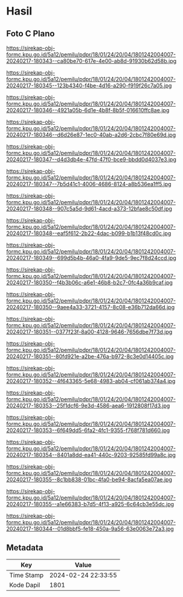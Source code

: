 # Hasil

## Foto C Plano

https://sirekap-obj-formc.kpu.go.id/5a12/pemilu/pdpr/18/01/24/20/04/1801242004007-20240217-180343--ca80be70-617e-4e00-ab8d-91930b62d58b.jpg

https://sirekap-obj-formc.kpu.go.id/5a12/pemilu/pdpr/18/01/24/20/04/1801242004007-20240217-180345--123b4340-f4be-4d16-a290-f919f26c7a05.jpg

https://sirekap-obj-formc.kpu.go.id/5a12/pemilu/pdpr/18/01/24/20/04/1801242004007-20240217-180346--4921a05b-6d1e-4b8f-8b5f-016610ffc8ae.jpg

https://sirekap-obj-formc.kpu.go.id/5a12/pemilu/pdpr/18/01/24/20/04/1801242004007-20240217-180346--d6d26e87-1ec0-40ab-a2d6-2cbc7f80e69d.jpg

https://sirekap-obj-formc.kpu.go.id/5a12/pemilu/pdpr/18/01/24/20/04/1801242004007-20240217-180347--d4d3db4e-47fd-47f0-bce9-bbdd0d4037e3.jpg

https://sirekap-obj-formc.kpu.go.id/5a12/pemilu/pdpr/18/01/24/20/04/1801242004007-20240217-180347--7b5d41c1-4006-4686-8124-a8b536ea1ff5.jpg

https://sirekap-obj-formc.kpu.go.id/5a12/pemilu/pdpr/18/01/24/20/04/1801242004007-20240217-180348--907c5a5d-9d61-4acd-a373-12bfae8c50df.jpg

https://sirekap-obj-formc.kpu.go.id/5a12/pemilu/pdpr/18/01/24/20/04/1801242004007-20240217-180348--eaf5f612-2b22-4dac-b099-b1b13f48cd0c.jpg

https://sirekap-obj-formc.kpu.go.id/5a12/pemilu/pdpr/18/01/24/20/04/1801242004007-20240217-180349--699d5b4b-46a0-4fa9-9de5-9ec7f8d24ccd.jpg

https://sirekap-obj-formc.kpu.go.id/5a12/pemilu/pdpr/18/01/24/20/04/1801242004007-20240217-180350--f4b3b06c-a6e1-46b8-b2c7-0fc4a36b9caf.jpg

https://sirekap-obj-formc.kpu.go.id/5a12/pemilu/pdpr/18/01/24/20/04/1801242004007-20240217-180350--9aee4a33-3721-4157-8c08-e36b712da66d.jpg

https://sirekap-obj-formc.kpu.go.id/5a12/pemilu/pdpr/18/01/24/20/04/1801242004007-20240217-180351--0377f23f-8a00-4128-9646-7656dbe7f73d.jpg

https://sirekap-obj-formc.kpu.go.id/5a12/pemilu/pdpr/18/01/24/20/04/1801242004007-20240217-180351--80fd921e-a2be-476a-b972-8c3e0d14405c.jpg

https://sirekap-obj-formc.kpu.go.id/5a12/pemilu/pdpr/18/01/24/20/04/1801242004007-20240217-180352--4f643365-5e68-4983-ab04-cf061ab374a4.jpg

https://sirekap-obj-formc.kpu.go.id/5a12/pemilu/pdpr/18/01/24/20/04/1801242004007-20240217-180353--25f1dcf6-9e3d-4586-aea6-1912808f17d3.jpg

https://sirekap-obj-formc.kpu.go.id/5a12/pemilu/pdpr/18/01/24/20/04/1801242004007-20240217-180353--6f649dd5-6fa2-4fc1-9355-f768f781d660.jpg

https://sirekap-obj-formc.kpu.go.id/5a12/pemilu/pdpr/18/01/24/20/04/1801242004007-20240217-180354--8401a8dd-ea41-440c-9203-92585fd99a8c.jpg

https://sirekap-obj-formc.kpu.go.id/5a12/pemilu/pdpr/18/01/24/20/04/1801242004007-20240217-180355--8c1bb838-01bc-4fa0-be94-8acfa5ea07ae.jpg

https://sirekap-obj-formc.kpu.go.id/5a12/pemilu/pdpr/18/01/24/20/04/1801242004007-20240217-180355--a1e66383-b7d5-4f13-a925-6c64cb3e55dc.jpg

https://sirekap-obj-formc.kpu.go.id/5a12/pemilu/pdpr/18/01/24/20/04/1801242004007-20240217-180344--01d8bbf5-fe18-450a-9a56-63e0063e72a3.jpg


## Metadata

| Key        | Value               |
| ---------- | ------------------- |
| Time Stamp | 2024-02-24 22:33:55 |
| Kode Dapil | 1801                |



